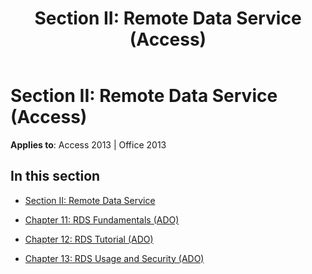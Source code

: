﻿---
title: 'Section II: Remote Data Service (Access)'
TOCTitle: 'Section II: remote data service'
ms:assetid: 2a79176f-c42f-4122-b4f5-2ab02685b622
ms:mtpsurl: https://msdn.microsoft.com/en-us/library/JJ249055(v=office.15)
ms:contentKeyID: 48543908
ms.date: 09/18/2015
mtps_version: v=office.15
---

# Section II: Remote Data Service (Access)


**Applies to**: Access 2013 | Office 2013

## In this section

  - [Section II: Remote Data Service](section-ii-remote-data-service.md)

  - [Chapter 11: RDS Fundamentals (ADO)](chapter-11-rds-fundamentals-ado.md)

  - [Chapter 12: RDS Tutorial (ADO)](chapter-12-rds-tutorial-ado.md)

  - [Chapter 13: RDS Usage and Security (ADO)](chapter-13-rds-usage-and-security-ado.md)

